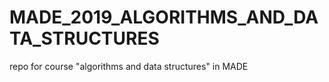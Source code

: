 # MADE_2019_ALGORITHMS_AND_DATA_STRUCTURES
repo for course "algorithms and data structures" in MADE
